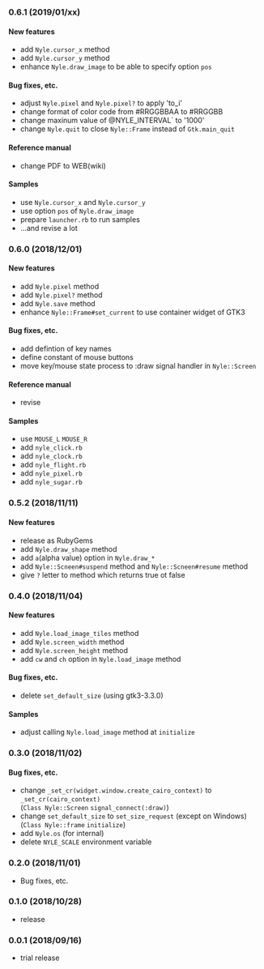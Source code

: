 ### 0.6.1 (2019/01/xx)
#### New features
* add `Nyle.cursor_x` method
* add `Nyle.cursor_y` method
* enhance `Nyle.draw_image` to be able to specify option `pos`

#### Bug fixes, etc.
* adjust `Nyle.pixel` and `Nyle.pixel?` to apply 'to_i'
* change format of color code from #RRGGBBAA to #RRGGBB
* change maxinum value of @NYLE_INTERVAL` to '1000'
* change `Nyle.quit` to close `Nyle::Frame` instead of `Gtk.main_quit`

#### Reference manual
* change PDF to WEB(wiki)

#### Samples
* use `Nyle.cursor_x` and `Nyle.cursor_y`
* use option `pos` of `Nyle.draw_image`
* prepare `launcher.rb` to run samples
* ...and revise a lot


### 0.6.0 (2018/12/01)
#### New features
* add `Nyle.pixel` method
* add `Nyle.pixel?` method
* add `Nyle.save` method
* enhance `Nyle::Frame#set_current` to use container widget of GTK3

#### Bug fixes, etc.
* add defintion of key names
* define constant of mouse buttons
* move key/mouse state process to :draw signal handler in `Nyle::Screen`

#### Reference manual
* revise

#### Samples
* use `MOUSE_L` `MOUSE_R`
* add `nyle_click.rb`
* add `nyle_clock.rb`
* add `nyle_flight.rb`
* add `nyle_pixel.rb`
* add `nyle_sugar.rb`


### 0.5.2 (2018/11/11)
#### New features
* release as RubyGems
* add `Nyle.draw_shape` method
* add `a`(alpha value) option in `Nyle.draw_*`
* add `Nyle::Scneen#suspend` method and `Nyle::Scneen#resume` method
* give `?` letter to method which returns true ot false


### 0.4.0 (2018/11/04)
#### New features

* add `Nyle.load_image_tiles` method
* add `Nyle.screen_width` method
* add `Nyle.screen_height` method
* add `cw` and `ch` option in `Nyle.load_image` method

#### Bug fixes, etc.
* delete `set_default_size` (using gtk3-3.3.0)

#### Samples
* adjust calling `Nyle.load_image` method at `initialize`


### 0.3.0 (2018/11/02)
#### Bug fixes, etc.

* change `_set_cr(widget.window.create_cairo_context)` to `_set_cr(cairo_context)`  
  (`Class Nyle::Screen` `signal_connect(:draw)`)
* change `set_default_size` to `set_size_request` (except on Windows)  
  (`Class Nyle::frame` `initialize`)
* add `Nyle.os` (for internal)
* delete `NYLE_SCALE` environment variable


### 0.2.0 (2018/11/01)
* Bug fixes, etc.


### 0.1.0 (2018/10/28)
* release


### 0.0.1 (2018/09/16)
* trial release


